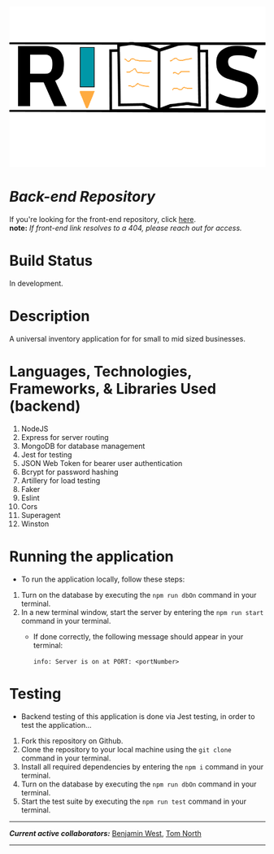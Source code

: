 ![logo](./assets/defaultLogo.png)
# ***Back-end Repository***
If you're looking for the front-end repository, click [here](https://github.com/bgwest/RIMS-front-end). \
**note:** _If front-end link resolves to a 404, please reach out for access._
# Build Status
In development.

# Description
A universal inventory application for for small to mid sized businesses.

# Languages, Technologies, Frameworks, & Libraries Used (backend)

1. NodeJS
2. Express for server routing
3. MongoDB for database management
4. Jest for testing
5. JSON Web Token for bearer user authentication
6. Bcrypt for password hashing
7. Artillery for load testing
8. Faker
9. Eslint
10. Cors
11. Superagent
12. Winston

# Running the application

- To run the application locally, follow these steps:
1. Turn on the database by executing the ```npm run dbOn``` command in your terminal.
2. In a new terminal window, start the server by entering the ```npm run start``` command in your terminal.
     - If done correctly, the following message should appear in your terminal: 
     
        ```info: Server is on at PORT: <portNumber>```

# Testing

- Backend testing of this application is done via Jest testing, in order to test
the application...

1. Fork this repository on Github.
2. Clone the repository to your local machine using the ```git clone``` command in your terminal.
3. Install all required dependencies by entering the ```npm i``` command in your terminal.
4. Turn on the database by executing the ```npm run dbOn``` command in your terminal.
5. Start the test suite by executing the ```npm run test``` command in your terminal.

___
***Current active collaborators:*** [Benjamin West](https://github.com/bgwest), [Tom North](https://github.com/tnorth93)
____


